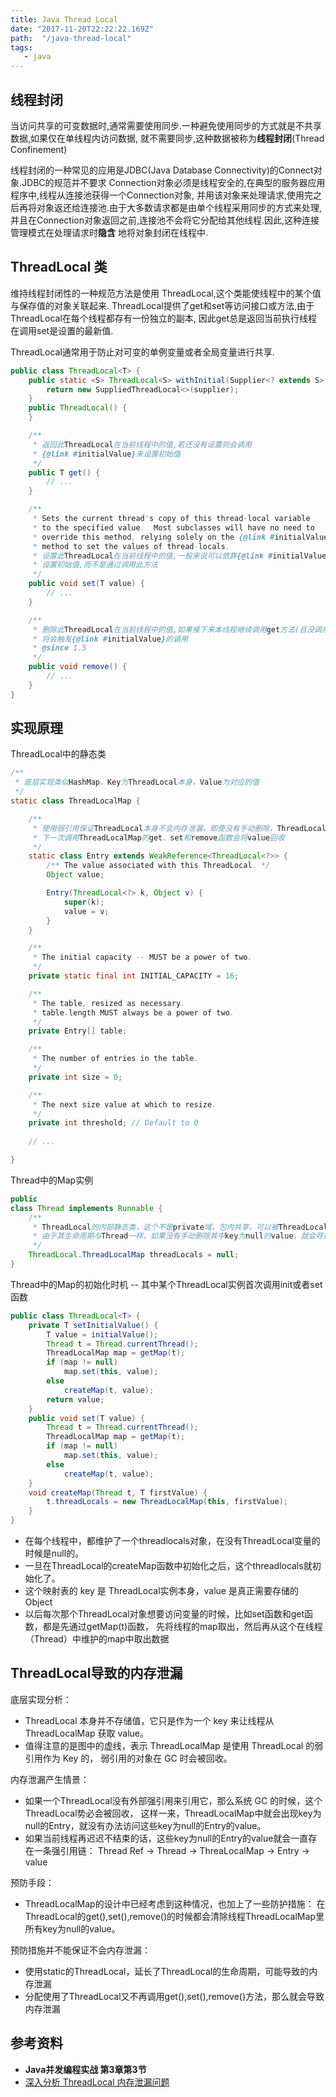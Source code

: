 ```yaml
---
title: Java Thread Local
date: "2017-11-20T22:22:22.169Z"
path:  "/java-thread-local"
tags:
   - java
---
```




## 线程封闭

当访问共享的可变数据时,通常需要使用同步.一种避免使用同步的方式就是不共享数据,如果仅在单线程内访问数据,
就不需要同步,这种数据被称为**线程封闭**(Thread Confinement)

线程封闭的一种常见的应用是JDBC(Java Database Connectivity)的Connect对象.JDBC的规范并不要求
Connection对象必须是线程安全的,在典型的服务器应用程序中,线程从连接池获得一个Connection对象,
并用该对象来处理请求,使用完之后再将对象返还给连接池.由于大多数请求都是由单个线程采用同步的方式来处理,
并且在Connection对象返回之前,连接池不会将它分配给其他线程.因此,这种连接管理模式在处理请求时**隐含**
地将对象封闭在线程中.

## ThreadLocal 类

维持线程封闭性的一种规范方法是使用 ThreadLocal,这个类能使线程中的某个值与保存值的对象关联起来.
ThreadLocal提供了get和set等访问接口或方法,由于ThreadLocal在每个线程都存有一份独立的副本,
因此get总是返回当前执行线程在调用set是设置的最新值.

ThreadLocal通常用于防止对可变的单例变量或者全局变量进行共享.

```java
public class ThreadLocal<T> {
    public static <S> ThreadLocal<S> withInitial(Supplier<? extends S> supplier) {
        return new SuppliedThreadLocal<>(supplier);
    }
    public ThreadLocal() {
    }

    /**
     * 返回此ThreadLocal在当前线程中的值,若还没有设置则会调用
     * {@link #initialValue}来设置初始值
     */
    public T get() {
        // ...
    }

    /**
     * Sets the current thread's copy of this thread-local variable
     * to the specified value.  Most subclasses will have no need to
     * override this method, relying solely on the {@link #initialValue}
     * method to set the values of thread-locals.
     * 设置此ThreadLocal在当前线程中的值,一般来说可以依靠{@link #initialValue}
     * 设置初始值,而不是通过调用此方法
     */
    public void set(T value) {
        // ...
    }

    /**
     * 删除此ThreadLocal在当前线程中的值,如果接下来本线程继续调用get方法(且没调用set方法),
     * 将会触发{@link #initialValue}的调用
     * @since 1.5
     */
    public void remove() {
        // ...
    }
}
```

## 实现原理


ThreadLocal中的静态类
```java
/**
 * 底层实现类似HashMap，Key为ThreadLocal本身，Value为对应的值
 */
static class ThreadLocalMap {

    /**
     * 使用弱引用保证ThreadLocal本身不会内存泄漏，即使没有手动删除，ThreadLocal本身也会被删除，
     * 下一次调用ThreadLocalMap的get、set和remove函数会将value回收
     */
    static class Entry extends WeakReference<ThreadLocal<?>> {
        /** The value associated with this ThreadLocal. */
        Object value;

        Entry(ThreadLocal<?> k, Object v) {
            super(k);
            value = v;
        }
    }

    /**
     * The initial capacity -- MUST be a power of two.
     */
    private static final int INITIAL_CAPACITY = 16;

    /**
     * The table, resized as necessary.
     * table.length MUST always be a power of two.
     */
    private Entry[] table;

    /**
     * The number of entries in the table.
     */
    private int size = 0;

    /**
     * The next size value at which to resize.
     */
    private int threshold; // Default to 0
    
    // ...

}
```

Thread中的Map实例
```java
public
class Thread implements Runnable {
    /** 
     * ThreadLocal的内部静态类，这个不是private域，包内共享，可以被ThreadLocal类直接访问
     * 由于其生命周期与Thread一样，如果没有手动删除其中key为null的value，就会导致内存泄漏
     */
    ThreadLocal.ThreadLocalMap threadLocals = null;
}
```

Thread中的Map的初始化时机 -- 其中某个ThreadLocal实例首次调用init或者set函数
```java
public class ThreadLocal<T> {
    private T setInitialValue() {
        T value = initialValue();
        Thread t = Thread.currentThread();
        ThreadLocalMap map = getMap(t);
        if (map != null)
            map.set(this, value);
        else
            createMap(t, value);
        return value;
    }
    public void set(T value) {
        Thread t = Thread.currentThread();
        ThreadLocalMap map = getMap(t);
        if (map != null)
            map.set(this, value);
        else
            createMap(t, value);
    }
    void createMap(Thread t, T firstValue) {
        t.threadLocals = new ThreadLocalMap(this, firstValue);
    }
}
```

* 在每个线程中，都维护了一个threadlocals对象，在没有ThreadLocal变量的时候是null的。
* 一旦在ThreadLocal的createMap函数中初始化之后，这个threadlocals就初始化了。
* 这个映射表的 key 是 ThreadLocal实例本身，value 是真正需要存储的 Object
* 以后每次那个ThreadLocal对象想要访问变量的时候，比如set函数和get函数，都是先通过getMap(t)函数，
  先将线程的map取出，然后再从这个在线程（Thread）中维护的map中取出数据

## ThreadLocal导致的内存泄漏

底层实现分析：
* ThreadLocal 本身并不存储值，它只是作为一个 key 来让线程从 ThreadLocalMap 获取 value。
* 值得注意的是图中的虚线，表示 ThreadLocalMap 是使用 ThreadLocal 的弱引用作为 Key 的，
  弱引用的对象在 GC 时会被回收。
  
内存泄漏产生情景：  
* 如果一个ThreadLocal没有外部强引用来引用它，那么系统 GC 的时候，这个ThreadLocal势必会被回收，
  这样一来，ThreadLocalMap中就会出现key为null的Entry，就没有办法访问这些key为null的Entry的value。
* 如果当前线程再迟迟不结束的话，这些key为null的Entry的value就会一直存在一条强引用链：
  Thread Ref -> Thread -> ThreaLocalMap -> Entry -> value  

预防手段：
* ThreadLocalMap的设计中已经考虑到这种情况，也加上了一些防护措施：
   在ThreadLocal的get(),set(),remove()的时候都会清除线程ThreadLocalMap里所有key为null的value。

预防措施并不能保证不会内存泄漏：
* 使用static的ThreadLocal，延长了ThreadLocal的生命周期，可能导致的内存泄漏
* 分配使用了ThreadLocal又不再调用get(),set(),remove()方法，那么就会导致内存泄漏


## 参考资料
* **Java并发编程实战 第3章第3节**
* [深入分析 ThreadLocal 内存泄漏问题](http://www.importnew.com/22039.html)
